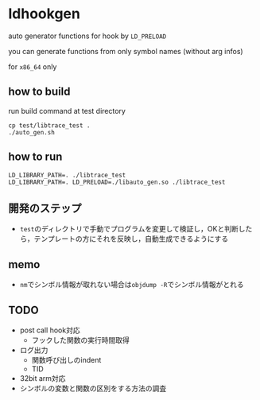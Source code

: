 # ldhookgen

auto generator functions for hook by `LD_PRELOAD`

you can generate functions from only symbol names (without arg infos)

for `x86_64` only

## how to build
run build command at test directory
```
cp test/libtrace_test .
./auto_gen.sh
```

## how to run
```
LD_LIBRARY_PATH=. ./libtrace_test
LD_LIBRARY_PATH=. LD_PRELOAD=./libauto_gen.so ./libtrace_test
```

## 開発のステップ
* `test`のディレクトリで手動でプログラムを変更して検証し，OKと判断したら，テンプレートの方にそれを反映し，自動生成できるようにする

## memo
* `nm`でシンボル情報が取れない場合は`objdump -R`でシンボル情報がとれる

## TODO
* post call hook対応
  * フックした関数の実行時間取得
* ログ出力
  * 関数呼び出しのindent
  * TID
* 32bit arm対応
* シンボルの変数と関数の区別をする方法の調査
